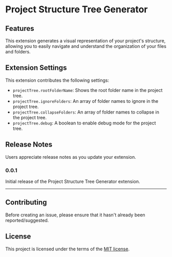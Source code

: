 # Project Structure Tree Generator

## Features

This extension generates a visual representation of your project's structure, allowing you to easily navigate and understand the organization of your files and folders.

## Extension Settings

This extension contributes the following settings:

- `projectTree.rootFolderName`: Shows the root folder name in the project tree.
- `projectTree.ignoreFolders`: An array of folder names to ignore in the project tree.
- `projectTree.collapseFolders`: An array of folder names to collapse in the project tree.
- `projectTree.debug`: A boolean to enable debug mode for the project tree.

## Release Notes

Users appreciate release notes as you update your extension.

### 0.0.1

Initial release of the Project Structure Tree Generator extension.

---

## Contributing

Before creating an issue, please ensure that it hasn't already been reported/suggested.

## License

This project is licensed under the terms of the
[MIT license](/LICENSE).
